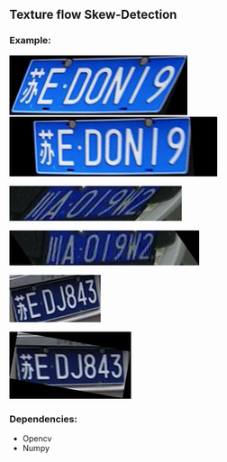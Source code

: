 ## Texture flow Skew-Detection 

### Example:

 ![image](./test_data/test1.png)![image](./result/test1.png)

![image](./test_data/test2.jpg)

![image](./result/test2.jpg)

![image](./test_data/test3.png)

![image](./result/test3.png)

### Dependencies: 

+ Opencv
+ Numpy